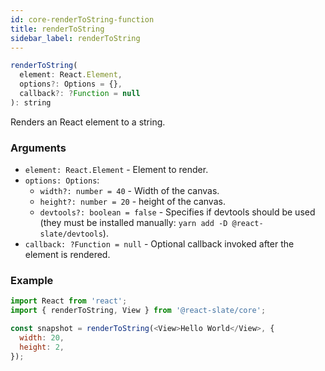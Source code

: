 ```yaml
---
id: core-renderToString-function
title: renderToString
sidebar_label: renderToString
---
```


```js
renderToString(
  element: React.Element,
  options?: Options = {},
  callback?: ?Function = null
): string
```

Renders an React element to a string.

### Arguments

* `element: React.Element` - Element to render.
* `options: Options`:
  * `width?: number = 40` - Width of the canvas.
  * `height?: number = 20` - height of the canvas.
  * `devtools?: boolean = false` - Specifies if devtools should be used (they must be installed manually: `yarn add -D @react-slate/devtools`).
* `callback: ?Function = null` - Optional callback invoked after the element is rendered.

### Example

```js
import React from 'react';
import { renderToString, View } from '@react-slate/core';

const snapshot = renderToString(<View>Hello World</View>, {
  width: 20,
  height: 2,
});
```
